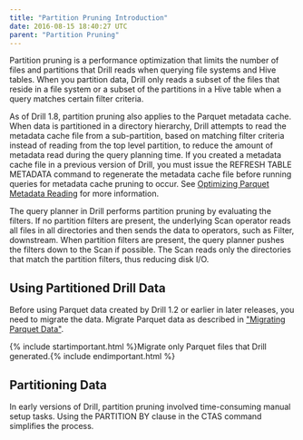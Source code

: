 ```yaml
---
title: "Partition Pruning Introduction"
date: 2016-08-15 18:40:27 UTC
parent: "Partition Pruning"
--- 
```


Partition pruning is a performance optimization that limits the number of files and partitions that Drill reads when querying file systems and Hive tables. When you partition data, Drill only reads a subset of the files that reside in a file system or a subset of the partitions in a Hive table when a query matches certain filter criteria.

As of Drill 1.8, partition pruning also applies to the Parquet metadata cache. When data is partitioned in a directory hierarchy, Drill attempts to read the metadata cache file from a sub-partition, based on matching filter criteria instead of reading from the top level partition, to reduce the amount of metadata read during the query planning time. If you created a metadata cache file in a previous version of Drill, you must issue the REFRESH TABLE METADATA command to regenerate the metadata cache file before running queries for metadata cache pruning to occur. See [Optimizing Parquet Metadata Reading]({{site.baseurl}}/docs/optimizing-parquet-metadata-reading/) for more information.  

The query planner in Drill performs partition pruning by evaluating the filters. If no partition filters are present, the underlying Scan operator reads all files in all directories and then sends the data to operators, such as Filter, downstream. When partition filters are present, the query planner pushes the filters down to the Scan if possible. The Scan reads only the directories that match the partition filters, thus reducing disk I/O.

## Using Partitioned Drill Data
Before using Parquet data created by Drill 1.2 or earlier in later releases, you need to migrate the data. Migrate Parquet data as described in ["Migrating Parquet Data"]({{site.baseurl}}/docs/migrating-parquet-data/). 

{% include startimportant.html %}Migrate only Parquet files that Drill generated.{% include endimportant.html %}

## Partitioning Data
In early versions of Drill, partition pruning involved time-consuming manual setup tasks. Using the PARTITION BY clause in the CTAS command simplifies the process.





